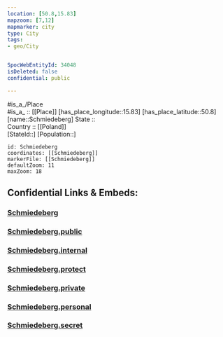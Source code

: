 ```yaml
---
location: [50.8,15.83] 
mapzoom: [7,12] 
mapmarker: city 
type: City
tags:
- geo/City


SpocWebEntityId: 34048
isDeleted: false
confidential: public

---
```

#is_a_/Place  
#is_a_ :: [[Place]] 
[has_place_longitude::15.83] 
[has_place_latitude::50.8] 
[name::Schmiedeberg] 
State ::  
Country :: [[Poland]]  
[StateId::] 
[Population::] 



```leaflet
id: Schmiedeberg
coordinates: [[Schmiedeberg]] 
markerFile: [[Schmiedeberg]] 
defaultZoom: 11 
maxZoom: 18
```


## Confidential Links & Embeds: 

### [Schmiedeberg](/_Standards/Earth/Continent/Europe/Europe~East/Poland/Provinces~Poland/Lower_Silesian/City/Schmiedeberg.md) 

### [Schmiedeberg.public](/_public/Earth/Continent/Europe/Europe~East/Poland/Provinces~Poland/Lower_Silesian/City/Schmiedeberg.public.md) 

### [Schmiedeberg.internal](/_internal/Earth/Continent/Europe/Europe~East/Poland/Provinces~Poland/Lower_Silesian/City/Schmiedeberg.internal.md) 

### [Schmiedeberg.protect](/_protect/Earth/Continent/Europe/Europe~East/Poland/Provinces~Poland/Lower_Silesian/City/Schmiedeberg.protect.md) 

### [Schmiedeberg.private](/_private/Earth/Continent/Europe/Europe~East/Poland/Provinces~Poland/Lower_Silesian/City/Schmiedeberg.private.md) 

### [Schmiedeberg.personal](/_personal/Earth/Continent/Europe/Europe~East/Poland/Provinces~Poland/Lower_Silesian/City/Schmiedeberg.personal.md) 

### [Schmiedeberg.secret](/_secret/Earth/Continent/Europe/Europe~East/Poland/Provinces~Poland/Lower_Silesian/City/Schmiedeberg.secret.md)

